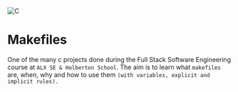 ![C](https://s3.amazonaws.com/intranet-projects-files/holbertonschool-low_level_programming/273/giphy-2.gif)


# Makefiles

One of the many c projects done during the Full Stack Software Engineering course at ```ALX SE & Holberton School```. The aim is to learn what ```makefiles``` are, when, why and how to use them ```(with variables, explicit and implicit rules).```

